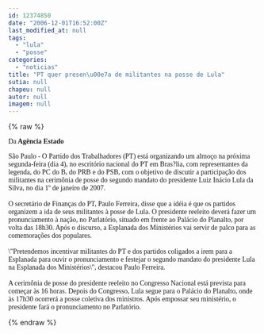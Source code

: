 ```yaml
---
id: 12374850
date: "2006-12-01T16:52:00Z"
last_modified_at: null
tags:
  - "lula"
  - "posse"
categories:
  - "noticias"
title: "PT quer presen\u00e7a de militantes na posse de Lula"
sutia: null
chapeu: null
autor: null
imagem: null
---
```

{% raw %}
<p><P><FONT face=Verdana>Da<STRONG> Agência Estado</STRONG></FONT></P><FONT face=Verdana></p>
<p><P>São Paulo - O Partido dos Trabalhadores (PT) está organizando um almoço na próxima segunda-feira (dia 4), no escritório nacional do PT em Bras?lia, com representantes da legenda, do PC do B, do PRB e do PSB, com o objetivo de discutir a participação dos militantes na cerimônia de posse do segundo mandato do presidente Luiz Inácio Lula da Silva, no dia 1º de janeiro de 2007.<BR><BR>O secretário de Finanças do PT, Paulo Ferreira, disse que a idéia é que os partidos organizem a ida de seus militantes à posse de Lula. O presidente reeleito deverá fazer um pronunciamento à nação, no Parlatório, situado em frente ao Palácio do Planalto, por volta das 18h30. Após o discurso, a Esplanada dos Ministérios vai servir de palco para as comemorações dos populares.<BR><BR>\"Pretendemos incentivar militantes do PT e dos partidos coligados a irem para a Esplanada para ouvir o pronunciamento e festejar o segundo mandato do presidente Lula na Esplanada dos Ministérios\", destacou Paulo Ferreira.<BR><BR>A cerimônia de posse do presidente reeleito no Congresso Nacional está prevista para começar às 16 horas. Depois do Congresso, Lula segue para o Palácio do Planalto, onde às 17h30 ocorrerá a posse coletiva dos ministros. Após empossar seu ministério, o presidente fará o pronunciamento no Parlatório.</P></FONT> </p>
{% endraw %}